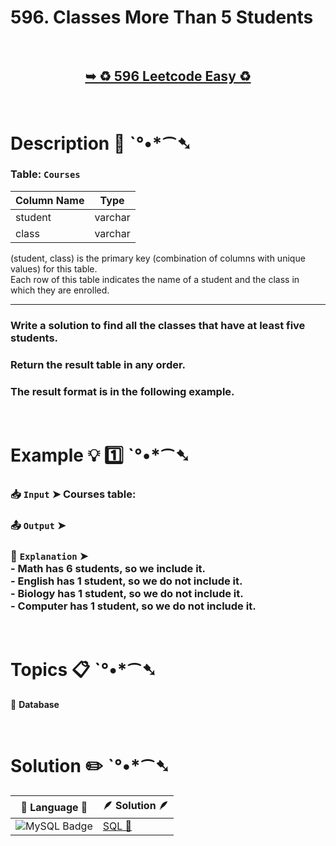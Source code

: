 # 596. Classes More Than 5 Students

</br>

<h2 align="center"> 

<a href="https://leetcode.com/problems/classes-more-than-5-students/description/?envType=study-plan-v2&envId=top-sql-50"><strong>➥ ♻️ 596 Leetcode Easy ♻️ </strong></a>
</h2>

</br>

# Description 📜 ˋ°•*⁀➷

### Table: `Courses`

| Column Name | Type    |
|-------------|---------|
| student     | varchar |
| class       | varchar |

(student, class) is the primary key (combination of columns with unique values) for this table.</br>
Each row of this table indicates the name of a student and the class in which they are enrolled.

---

### Write a solution to find all the classes that have at least five students.

### Return the result table in any order.

### The result format is in the following example.

</br>

# Example 💡 1️⃣ ˋ°•*⁀➷

  ### 📥 `Input`  ➤ Courses table:

  ### 📤 `Output`  ➤

  ### 🔦 `Explanation`  ➤</br> - Math has 6 students, so we include it.</br> - English has 1 student, so we do not include it.</br>- Biology has 1 student, so we do not include it.</br> - Computer has 1 student, so we do not include it.

</br>

# Topics 📋 ˋ°•*⁀➷

🔸 **Database**  </br>

</br>

# Solution ✏️ ˋ°•*⁀➷

| 📒 Language 📒  | 🪶 Solution 🪶 |
| ------------- | ------------- |
|  ![MySQL Badge](https://img.shields.io/badge/MySQL-4479A1?logo=mysql&logoColor=fff&style=for-the-badge)  | [SQL 🕍](https://github.com/Prakhar-002/LEETCODE/blob/main/%F0%9F%93%9A%20Study%20%F0%9F%8E%A7%20Plan%20%F0%9F%91%A8%F0%9F%8F%BB%E2%80%8D%F0%9F%92%BB/%F0%9F%93%A6%20SQL%2050%20-%20%F0%9F%8C%BD%20Crack%20SQL%20Interview/%F0%9F%94%AC%20Examine%20Thoroughly%20%F0%9F%A7%AC/04%20Sorting%20and%20Grouping/Day%20%E2%9E%BA%2026%20%F0%9F%8C%BD596.%20Classes%20More%20Than%205%20Students/%F0%9F%95%8D%20SQL%20-%20596.%20Classes%20More%20Than%205%20Students.sql) |
